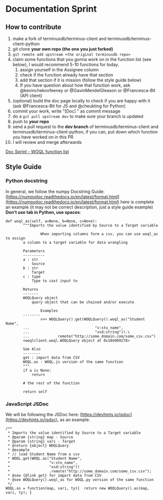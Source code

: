 # Documentation Sprint

## **How to contribute**

1. make a fork of terminusdb/terminus-client and terminusdb/terminus-client-python
2. git clone **your own repo (the one you just forked)**
3. `git remote add upstream <the original terminusdb repo>`
4. claim some functions that you gonna work on in the function list (see below), I would recommend 5-10 functions for today.
    1. assign yourself in the Assignee column
    2. check if the function already have that section
    3. add that section if it is mission (follow the style guide below)
    4. If you have question about how that function work, ask @kevinchekovfeeney or @GavinMendelGleason or @Francesca-Bit (API client)
5. (optional) build the doc page locally to check if you are happy with it (ask @Francesca-Bit for JS and @cheukting for Python)
6. commit your work, write "[Doc] <function you have worked on>" as commit message
7. do a `git pull upstream dev` to make sure your branch is updated
8. push to **your repo**
9. send a pull request to the **dev branch** of terminusdb/terminus-client and terminusdb/terminus-client-python, if you can, put down which function you have worked on in this PR
10. I will review and merge afterwards

[Doc Sprint - WOQL function list](https://www.notion.so/Doc-Sprint-WOQL-function-list-6f0c21910b6b4f48a916e7477683dfb1)

## **Style Guide**

### **Python docstring**

In general, we follow the numpy Docstring Guide: [https://numpydoc.readthedocs.io/en/latest/format.html](https://numpydoc.readthedocs.io/en/latest/format.html) here is complete an example (it may not be correct description, just a style guide example) **Don't use tab in Python, use spaces**:

    def woql_as(self, a=None, b=None, c=None):
            """Imports the value identified by Source to a Target variable

    				When importing columns form a csv, you can use woql_as to assign
            a column to a target variable for data wrangling

            Parameters
            ----------
            a : str
                Source
            b : str
                Target
            c : type
                Type to cast input to

            Returns
            -------
            WOQLQuery object
                query object that can be chained and/or execute

    				Examples
            --------
    				>>> WOQLQuery().get(WOQLQuery().woql_as("Student Name",
            ...                              "v:stu_name",
            ...                              "xsd:string")).\
            ...             remote("http://some_domain.com/some_csv.csv")
            <woqlclient.woql.WOQLQuery object at 0x10dd09278>

            See Also
            --------
            get : import data from CSV
            WOQL.as : WOQL.js version of the same function
            """
            if a is None:
                return

            # the rest of the function

            return self

### JavaScript JSDoc

We will be following the JSDoc here: [https://devhints.io/jsdoc](https://devhints.io/jsdoc), as an example:

    /**
     * Imports the value identified by Source to a Target variable
     * @param {string} map - Source
     * @param {string} vari - Target
     * @return {object} WOQLQuery
     * @example
     * // load Student Name from a csv
     * WOQL.get(WOQL.as("Student Name",
     *                  "v:stu_name",
     *                  "xsd:string"))
     *                  .remote("http://some_domain.com/some_csv.csv");
     * @see {@link get} for import data from CSV
     * @see WOQLQuery().woql_as for WOQL.py version of the same function
     */
    WOQL.as = function(map, vari, ty){	return new WOQLQuery().as(map, vari, ty); }
